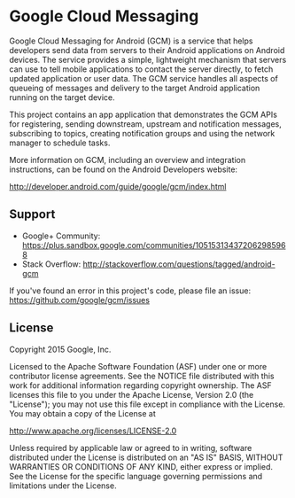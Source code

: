 # Google Cloud Messaging

Google Cloud Messaging for Android (GCM) is a service that helps developers send
data from servers to their Android applications on Android devices. The service
provides a simple, lightweight mechanism that servers can use to tell mobile
applications to contact the server directly, to fetch updated application or
user data. The GCM service handles all aspects of queueing of messages and
delivery to the target Android application running on the target device.

This project contains an app application that demonstrates the GCM APIs for
registering, sending downstream, upstream and notification messages, subscribing
to topics, creating notification groups and using the network manager to schedule
tasks.

More information on GCM, including an overview and integration instructions, can
be found on the Android Developers website:

http://developer.android.com/guide/google/gcm/index.html

## Support

- Google+ Community: https://plus.sandbox.google.com/communities/105153134372062985968
- Stack Overflow: http://stackoverflow.com/questions/tagged/android-gcm

If you've found an error in this project's code, please file an issue:
https://github.com/google/gcm/issues

## License

Copyright 2015 Google, Inc.

Licensed to the Apache Software Foundation (ASF) under one or more contributor
license agreements.  See the NOTICE file distributed with this work for
additional information regarding copyright ownership.  The ASF licenses this
file to you under the Apache License, Version 2.0 (the "License"); you may not
use this file except in compliance with the License.  You may obtain a copy of
the License at

  http://www.apache.org/licenses/LICENSE-2.0

Unless required by applicable law or agreed to in writing, software
distributed under the License is distributed on an "AS IS" BASIS, WITHOUT
WARRANTIES OR CONDITIONS OF ANY KIND, either express or implied.  See the
License for the specific language governing permissions and limitations under
the License.